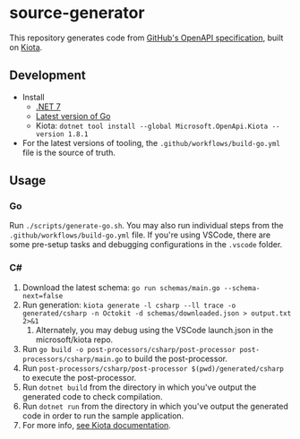 # source-generator

This repository generates code from [GitHub's OpenAPI specification](https://github.com/github/rest-api-description), built on [Kiota](https://github.com/microsoft/kiota).

## Development

- Install
	- [.NET 7](https://dotnet.microsoft.com/en-us/download/dotnet/7.0)
	- [Latest version of Go](https://go.dev/dl/)
	- Kiota: `dotnet tool install --global Microsoft.OpenApi.Kiota --version 1.8.1`
- For the latest versions of tooling, the `.github/workflows/build-go.yml` file is the source of truth.

## Usage

### Go

Run `./scripts/generate-go.sh`. You may also run individual steps from the `.github/workflows/build-go.yml` file. If you're using VSCode, there are some pre-setup tasks and debugging configurations in the `.vscode` folder.

### C#

1. Download the latest schema: `go run schemas/main.go --schema-next=false`
1. Run generation: `kiota generate -l csharp --ll trace -o generated/csharp -n Octokit -d schemas/downloaded.json > output.txt 2>&1`
	1. Alternately, you may debug using the VSCode launch.json in the microsoft/kiota repo.
1. Run `go build -o post-processors/csharp/post-processor post-processors/csharp/main.go` to build the post-processor.
1. Run `post-processors/csharp/post-processor $(pwd)/generated/csharp` to execute the post-processor.
1. Run `dotnet build` from the directory in which you've output the generated code to check compilation.
1. Run `dotnet run` from the directory in which you've output the generated code in order to run the sample application.
1. For more info, [see Kiota documentation](https://microsoft.github.io/kiota/get-started/dotnet.html).

